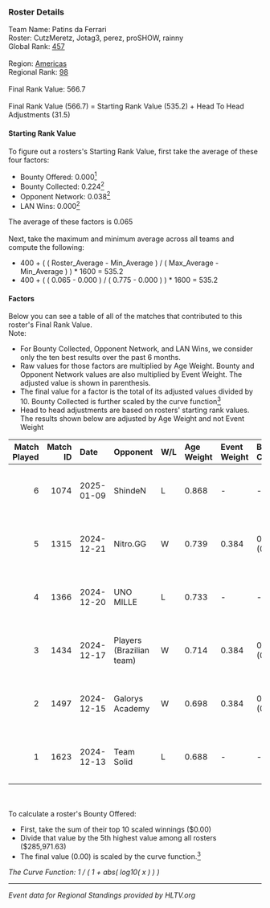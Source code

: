 ### Roster Details<br />
Team Name: Patins da Ferrari<br />
Roster: CutzMeretz, Jotag3, perez, proSHOW, rainny<br />
Global Rank: [457](../../standings_global_2025_02_28.md)<br />
<br />
Region: [Americas]( ../../standings_americas_2025_02_28.md)<br />
Regional Rank: [98]( ../../standings_americas_2025_02_28.md)<br />
<br />
Final Rank Value:  566.7<br />
<br />
Final Rank Value (566.7) = Starting Rank Value (535.2) + Head To Head Adjustments (31.5)<br />

#### Starting Rank Value<br />
To figure out a rosters's Starting Rank Value, first take the average of these four factors:<br />
- Bounty Offered: 0.000[<sup>1</sup>](#table2)
- Bounty Collected: 0.224[<sup>2</sup>](#table1)
- Opponent Network: 0.038[<sup>2</sup>](#table1)
- LAN Wins: 0.000[<sup>2</sup>](#table1)

The average of these factors is 0.065<br />
<br />
Next, take the maximum and minimum average across all teams and compute the following:<br />
- 400 + ( ( Roster_Average - Min_Average ) / ( Max_Average - Min_Average ) ) * 1600 = 535.2
- 400 + ( ( 0.065 - 0.000 ) / ( 0.775 - 0.000 ) ) * 1600 = 535.2


#### Factors<br />
Below you can see a table of all of the matches that contributed to this roster's Final Rank Value.<br />
Note:<br />

- For Bounty Collected, Opponent Network, and LAN Wins, we consider only the ten best results over the past 6 months.
- Raw values for those factors are multiplied by Age Weight. Bounty and Opponent Network values are also multiplied by Event Weight. The adjusted value is shown in parenthesis.
- The final value for a factor is the total of its adjusted values divided by 10. Bounty Collected is further scaled by the curve function[<sup>3</sup>](#curveFunction)
- Head to head adjustments are based on rosters' starting rank values. The results shown below are adjusted by Age Weight and not Event Weight
<span id="table1"></span><br />


| Match Played | Match ID | Date       | Opponent                 | W/L | Age Weight | Event Weight | Bounty Collected | Opponent Network | LAN Wins  | H2H Adj. | Roster                                     |
| -: | -: | :- | :- | :- | :- | :- | :- | :- | :- | -: | :- |
|            6 |     1074 | 2025-01-09 | ShindeN                  | L   | 0.868      | -            | -                | -                | -         |    -7.87 | CutzMeretz, Jotag3, perez, proSHOW, rainny |
|            5 |     1315 | 2024-12-21 | Nitro.GG                 | W   | 0.739      | 0.384        | 0.002 (0.001)    | 0.507 (0.144)    | 0 (0.000) |    15.42 | CutzMeretz, Jotag3, perez, proSHOW, rainny |
|            4 |     1366 | 2024-12-20 | UNO MILLE                | L   | 0.733      | -            | -                | -                | -         |    -4.55 | CutzMeretz, Jotag3, perez, proSHOW, rainny |
|            3 |     1434 | 2024-12-17 | Players (Brazilian team) | W   | 0.714      | 0.384        | 0.010 (0.003)    | 0.684 (0.188)    | 0 (0.000) |    18.02 | CutzMeretz, Jotag3, perez, proSHOW, rainny |
|            2 |     1497 | 2024-12-15 | Galorys Academy          | W   | 0.698      | 0.384        | 0.001 (0.000)    | 0.171 (0.046)    | 0 (0.000) |    12.89 | CutzMeretz, Jotag3, perez, proSHOW, rainny |
|            1 |     1623 | 2024-12-13 | Team Solid               | L   | 0.688      | -            | -                | -                | -         |    -2.44 | CutzMeretz, Jotag3, perez, proSHOW, rainny |

<br />
<span id="table2"></span><br />
To calculate a roster's Bounty Offered:<br />

- First, take the sum of their top 10 scaled winnings ($0.00)
- Divide that value by the 5th highest value among all rosters ($285,971.63)
- The final value (0.00) is scaled by the curve function.[<sup>3</sup>](#curveFunction)

<span id="curveFunction"></span>_The Curve Function: 1 / ( 1 + abs( log10( x ) ) )_<br />

---
_Event data for Regional Standings provided by HLTV.org_<br />
